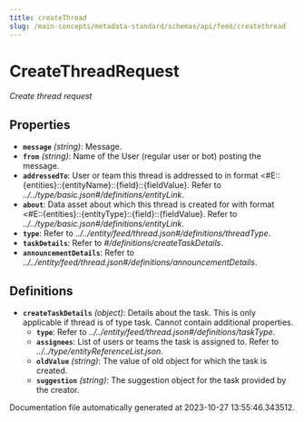 ```yaml
---
title: createThread
slug: /main-concepts/metadata-standard/schemas/api/feed/createthread
---
```


# CreateThreadRequest

*Create thread request*

## Properties

- **`message`** *(string)*: Message.
- **`from`** *(string)*: Name of the User (regular user or bot) posting the message.
- **`addressedTo`**: User or team this thread is addressed to in format <#E::{entities}::{entityName}::{field}::{fieldValue}. Refer to *../../type/basic.json#/definitions/entityLink*.
- **`about`**: Data asset about which this thread is created for with format <#E::{entities}::{entityType}::{field}::{fieldValue}. Refer to *../../type/basic.json#/definitions/entityLink*.
- **`type`**: Refer to *../../entity/feed/thread.json#/definitions/threadType*.
- **`taskDetails`**: Refer to *#/definitions/createTaskDetails*.
- **`announcementDetails`**: Refer to *../../entity/feed/thread.json#/definitions/announcementDetails*.
## Definitions

- **`createTaskDetails`** *(object)*: Details about the task. This is only applicable if thread is of type task. Cannot contain additional properties.
  - **`type`**: Refer to *../../entity/feed/thread.json#/definitions/taskType*.
  - **`assignees`**: List of users or teams the task is assigned to. Refer to *../../type/entityReferenceList.json*.
  - **`oldValue`** *(string)*: The value of old object for which the task is created.
  - **`suggestion`** *(string)*: The suggestion object for the task provided by the creator.


Documentation file automatically generated at 2023-10-27 13:55:46.343512.
